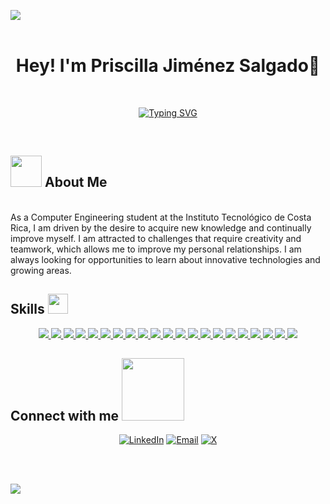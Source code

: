 <img src="https://user-images.githubusercontent.com/73097560/115834477-dbab4500-a447-11eb-908a-139a6edaec5c.gif"><br><br>

<h1 align="center">Hey! I'm Priscilla Jiménez Salgado👋</h1>

<br>

<p align="center">
  <a href="https://git.io/typing-svg">
    <img src="https://readme-typing-svg.demolab.com?font=Fira+Code&duration=4000&pause=1000&color=8182F7&background=9620FF00&center=true&width=435&lines=Welcome+to+my+GitHub;Software+Engineer;Exploring+the+Art+of+Code" alt="Typing SVG">
  </a>
</p>
<br>

<!--About me-->
## <div align="left"><picture><img src="https://github.com/7oSkaaa/7oSkaaa/blob/main/Images/about_me.gif?raw=true" width="50px"></picture> About Me </div>

<br>As a Computer Engineering student at the Instituto Tecnológico de Costa Rica, I am driven by the desire to acquire new knowledge and continually improve myself. I am attracted to challenges that require creativity and teamwork, which allows me to improve my personal relationships. I am always looking for opportunities to learn about innovative technologies and growing areas.<br>

<!--Skills-->
<h2> Skills <img src = "https://media2.giphy.com/media/QssGEmpkyEOhBCb7e1/giphy.gif?cid=ecf05e47a0n3gi1bfqntqmob8g9aid1oyj2wr3ds3mg700bl&rid=giphy.gif" width = 32px> </h2>

<div align="center">
    <!-- Python -->
    <a href="https://github.com/tuusuario?tab=repositories&q=&type=&language=python">
        <img src="https://img.shields.io/badge/Python-3776AB?style=for-the-badge&logo=python&logoColor=white" />
    </a>
    <!-- Java -->
    <a href="https://github.com/tuusuario?tab=repositories&q=&type=&language=java">
        <img src="https://img.shields.io/badge/Java-ED8B00?style=for-the-badge&logo=java&logoColor=white" />
    </a>
    <!-- JavaScript -->
    <a href="https://github.com/tuusuario?tab=repositories&q=&type=&language=javascript">
        <img src="https://img.shields.io/badge/JavaScript-F7DF1E?style=for-the-badge&logo=javascript&logoColor=black" />
    </a>
    <!-- React -->
    <a href="https://github.com/tuusuario?tab=repositories&q=&type=&language=react">
        <img src="https://img.shields.io/badge/React-61DAFB?style=for-the-badge&logo=react&logoColor=black" />
    </a>
    <!-- C++ -->
    <a href="https://github.com/tuusuario?tab=repositories&q=&type=&language=cpp">
        <img src="https://img.shields.io/badge/C++-00599C?style=for-the-badge&logo=cplusplus&logoColor=white" />
    </a>
    <!-- C -->
    <a href="https://github.com/tuusuario?tab=repositories&q=&type=&language=c">
        <img src="https://img.shields.io/badge/C-00599C?style=for-the-badge&logo=c&logoColor=white" />
    </a>
    <!-- HTML5 -->
    <a href="https://github.com/tuusuario?tab=repositories&q=&type=&language=html">
        <img src="https://img.shields.io/badge/HTML5-E34F26?style=for-the-badge&logo=html5&logoColor=white" />
    </a>
    <!-- Kotlin -->
    <a href="https://github.com/tuusuario?tab=repositories&q=&type=&language=kotlin">
        <img src="https://img.shields.io/badge/Kotlin-0095D5?style=for-the-badge&logo=kotlin&logoColor=white" />
    </a>
    <!-- PostgreSQL -->
    <a href="https://github.com/tuusuario?tab=repositories&q=&type=&language=postgresql">
        <img src="https://img.shields.io/badge/PostgreSQL-4169E1?style=for-the-badge&logo=postgresql&logoColor=white" />
    </a>
    <!-- Oracle SQL -->
    <a href="https://github.com/tuusuario?tab=repositories&q=&type=&language=oracle">
        <img src="https://img.shields.io/badge/Oracle-F80000?style=for-the-badge&logo=oracle&logoColor=white" />
    </a>
    <!-- MongoDB -->
    <a href="https://github.com/tuusuario?tab=repositories&q=&type=&language=mongodb">
        <img src="https://img.shields.io/badge/MongoDB-47A248?style=for-the-badge&logo=mongodb&logoColor=white" />
    </a>
    <!-- Docker -->
    <a href="https://github.com/tuusuario?tab=repositories&q=&type=&language=docker">
        <img src="https://img.shields.io/badge/Docker-2496ED?style=for-the-badge&logo=docker&logoColor=white" />
    </a>
    <!-- Postman -->
    <a href="https://github.com/tuusuario?tab=repositories&q=&type=&language=postman">
        <img src="https://img.shields.io/badge/Postman-FF6C37?style=for-the-badge&logo=postman&logoColor=white" />
    </a>
    <!-- Markdown -->
    <a href="https://github.com/tuusuario?tab=repositories&q=&type=&language=markdown">
        <img src="https://img.shields.io/badge/Markdown-000000?style=for-the-badge&logo=markdown&logoColor=white" />
    </a>
    <!-- Bootstrap -->
    <a href="https://github.com/tuusuario?tab=repositories&q=&type=&language=bootstrap">
        <img src="https://img.shields.io/badge/Bootstrap-563D7C?style=for-the-badge&logo=bootstrap&logoColor=white" />
    </a>
    <!-- Node.js -->
    <a href="https://github.com/tuusuario?tab=repositories&q=&type=&language=nodejs">
        <img src="https://img.shields.io/badge/Node.js-339933?style=for-the-badge&logo=node.js&logoColor=white" />
    </a>
    <!-- GitHub -->
    <a href="https://github.com/tuusuario">
        <img src="https://img.shields.io/badge/GitHub-181717?style=for-the-badge&logo=github&logoColor=white" />
    </a>
    <!-- Figma -->
    <a href="https://github.com/tuusuario?tab=repositories&q=&type=&language=figma">
        <img src="https://img.shields.io/badge/Figma-F24E1E?style=for-the-badge&logo=figma&logoColor=white" />
    </a>
    <!-- Canva -->
    <a href="https://github.com/tuusuario?tab=repositories&q=&type=&language=canva">
        <img src="https://img.shields.io/badge/Canva-00C4CC?style=for-the-badge&logo=canva&logoColor=white" />
    </a>
    <!-- ELK Stack -->
    <a href="https://github.com/tuusuario?tab=repositories&q=&type=&language=elk">
        <img src="https://img.shields.io/badge/ELK-005571?style=for-the-badge&logo=elastic&logoColor=white" />
    </a>
    <!-- Kibana -->
    <a href="https://github.com/tuusuario?tab=repositories&q=&type=&language=kibana">
        <img src="https://img.shields.io/badge/Kibana-005571?style=for-the-badge&logo=kibana&logoColor=white" />
    </a>
</div>



<!--Connect with me-->
## Connect with me <img src="https://raw.githubusercontent.com/ShahriarShafin/ShahriarShafin/main/Assets/handshake.gif" width="100px">
<p align="center">
  <a href="https://www.linkedin.com/in/jimenezpriscilla/"><img src="https://img.shields.io/badge/LinkedIn-blue?style=for-the-badge&logo=linkedin&logoColor=white" alt="LinkedIn"></a>
  <a href="mailto:rodolfoide69@gmail.com"><img src="https://img.shields.io/badge/Email-red?style=for-the-badge&logo=gmail&logoColor=white" alt="Email"></a>
  <a href="https://x.com/DavidLp18335349"><img src="https://img.shields.io/badge/X-000000?style=for-the-badge" alt="X"></a>
</p>


<br><br>

<img src="https://user-images.githubusercontent.com/73097560/115834477-dbab4500-a447-11eb-908a-139a6edaec5c.gif"><br><br>
